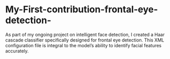 # My-First-contribution-frontal-eye-detection-
As part of my ongoing project on intelligent face detection, I created a Haar cascade classifier specifically designed for frontal eye detection. This XML configuration file is integral to the model’s ability to identify facial features accurately.
